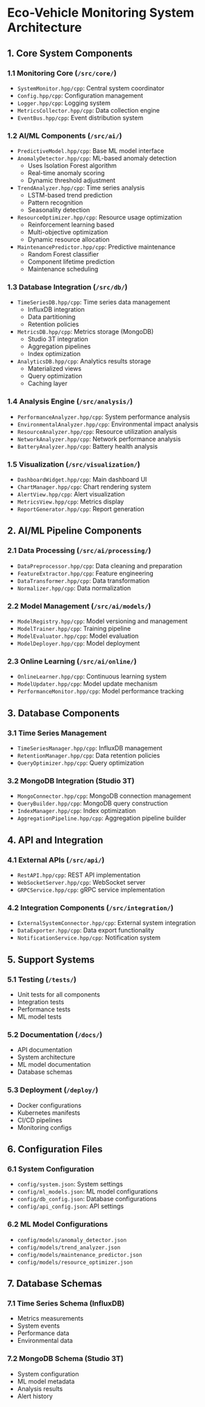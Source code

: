 # Eco-Vehicle Monitoring System Architecture

## 1. Core System Components

### 1.1 Monitoring Core (`/src/core/`)
- `SystemMonitor.hpp/cpp`: Central system coordinator
- `Config.hpp/cpp`: Configuration management
- `Logger.hpp/cpp`: Logging system
- `MetricsCollector.hpp/cpp`: Data collection engine
- `EventBus.hpp/cpp`: Event distribution system

### 1.2 AI/ML Components (`/src/ai/`)
- `PredictiveModel.hpp/cpp`: Base ML model interface
- `AnomalyDetector.hpp/cpp`: ML-based anomaly detection
  - Uses Isolation Forest algorithm
  - Real-time anomaly scoring
  - Dynamic threshold adjustment
- `TrendAnalyzer.hpp/cpp`: Time series analysis
  - LSTM-based trend prediction
  - Pattern recognition
  - Seasonality detection
- `ResourceOptimizer.hpp/cpp`: Resource usage optimization
  - Reinforcement learning based
  - Multi-objective optimization
  - Dynamic resource allocation
- `MaintenancePredictor.hpp/cpp`: Predictive maintenance
  - Random Forest classifier
  - Component lifetime prediction
  - Maintenance scheduling

### 1.3 Database Integration (`/src/db/`)
- `TimeSeriesDB.hpp/cpp`: Time series data management
  - InfluxDB integration
  - Data partitioning
  - Retention policies
- `MetricsDB.hpp/cpp`: Metrics storage (MongoDB)
  - Studio 3T integration
  - Aggregation pipelines
  - Index optimization
- `AnalyticsDB.hpp/cpp`: Analytics results storage
  - Materialized views
  - Query optimization
  - Caching layer

### 1.4 Analysis Engine (`/src/analysis/`)
- `PerformanceAnalyzer.hpp/cpp`: System performance analysis
- `EnvironmentalAnalyzer.hpp/cpp`: Environmental impact analysis
- `ResourceAnalyzer.hpp/cpp`: Resource utilization analysis
- `NetworkAnalyzer.hpp/cpp`: Network performance analysis
- `BatteryAnalyzer.hpp/cpp`: Battery health analysis

### 1.5 Visualization (`/src/visualization/`)
- `DashboardWidget.hpp/cpp`: Main dashboard UI
- `ChartManager.hpp/cpp`: Chart rendering system
- `AlertView.hpp/cpp`: Alert visualization
- `MetricsView.hpp/cpp`: Metrics display
- `ReportGenerator.hpp/cpp`: Report generation

## 2. AI/ML Pipeline Components

### 2.1 Data Processing (`/src/ai/processing/`)
- `DataPreprocessor.hpp/cpp`: Data cleaning and preparation
- `FeatureExtractor.hpp/cpp`: Feature engineering
- `DataTransformer.hpp/cpp`: Data transformation
- `Normalizer.hpp/cpp`: Data normalization

### 2.2 Model Management (`/src/ai/models/`)
- `ModelRegistry.hpp/cpp`: Model versioning and management
- `ModelTrainer.hpp/cpp`: Training pipeline
- `ModelEvaluator.hpp/cpp`: Model evaluation
- `ModelDeployer.hpp/cpp`: Model deployment

### 2.3 Online Learning (`/src/ai/online/`)
- `OnlineLearner.hpp/cpp`: Continuous learning system
- `ModelUpdater.hpp/cpp`: Model update mechanism
- `PerformanceMonitor.hpp/cpp`: Model performance tracking

## 3. Database Components

### 3.1 Time Series Management
- `TimeSeriesManager.hpp/cpp`: InfluxDB management
- `RetentionManager.hpp/cpp`: Data retention policies
- `QueryOptimizer.hpp/cpp`: Query optimization

### 3.2 MongoDB Integration (Studio 3T)
- `MongoConnector.hpp/cpp`: MongoDB connection management
- `QueryBuilder.hpp/cpp`: MongoDB query construction
- `IndexManager.hpp/cpp`: Index optimization
- `AggregationPipeline.hpp/cpp`: Aggregation pipeline builder

## 4. API and Integration

### 4.1 External APIs (`/src/api/`)
- `RestAPI.hpp/cpp`: REST API implementation
- `WebSocketServer.hpp/cpp`: WebSocket server
- `GRPCService.hpp/cpp`: gRPC service implementation

### 4.2 Integration Components (`/src/integration/`)
- `ExternalSystemConnector.hpp/cpp`: External system integration
- `DataExporter.hpp/cpp`: Data export functionality
- `NotificationService.hpp/cpp`: Notification system

## 5. Support Systems

### 5.1 Testing (`/tests/`)
- Unit tests for all components
- Integration tests
- Performance tests
- ML model tests

### 5.2 Documentation (`/docs/`)
- API documentation
- System architecture
- ML model documentation
- Database schemas

### 5.3 Deployment (`/deploy/`)
- Docker configurations
- Kubernetes manifests
- CI/CD pipelines
- Monitoring configs

## 6. Configuration Files

### 6.1 System Configuration
- `config/system.json`: System settings
- `config/ml_models.json`: ML model configurations
- `config/db_config.json`: Database configurations
- `config/api_config.json`: API settings

### 6.2 ML Model Configurations
- `config/models/anomaly_detector.json`
- `config/models/trend_analyzer.json`
- `config/models/maintenance_predictor.json`
- `config/models/resource_optimizer.json`

## 7. Database Schemas

### 7.1 Time Series Schema (InfluxDB)
- Metrics measurements
- System events
- Performance data
- Environmental data

### 7.2 MongoDB Schema (Studio 3T)
- System configuration
- ML model metadata
- Analysis results
- Alert history
